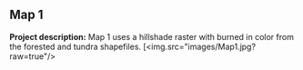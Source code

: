 ## Map 1

**Project description:** Map 1 uses a hillshade raster with burned in color from the forested and tundra shapefiles.
[<img.src="images/Map1.jpg?raw=true"/>
